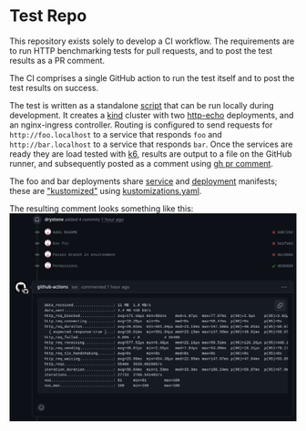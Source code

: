 # Test Repo

This repository exists solely to develop a CI workflow. The requirements are to
run HTTP benchmarking tests for pull requests, and to post the test results as
a PR comment.

The CI comprises a single GitHub action to run the test itself and to post the
test results on success.

The test is written as a standalone [script](ci/foo-bar) that can be run
locally during development. It creates a [kind](https://kind.sigs.k8s.io/)
cluster with two [http-echo](https://github.com/hashicorp/http-echo)
deployments, and an nginx-ingress controller. Routing is configured to send
requests for `http://foo.localhost` to a service that responds `foo` and
`http://bar.localhost` to a service that responds `bar`. Once the services are
ready they are load tested with [k6](https://k6.io), results are output to a
file on the GitHub runner, and subsequently posted as a comment using [gh pr
comment](https://cli.github.com/manual/gh_pr_comment).

The foo and bar deployments share [service](ci/kustomize/base/service.yaml) and
[deployment](ci/kustomize/base/deployment.yaml) manifests; these are
["kustomized"](https://kustomize.io/) using
[kustomizations.yaml](ci/kustomize/overlays/all/kustomization.yaml).

The resulting comment looks something like this:
![pr comment](README-pr-comment.png)
